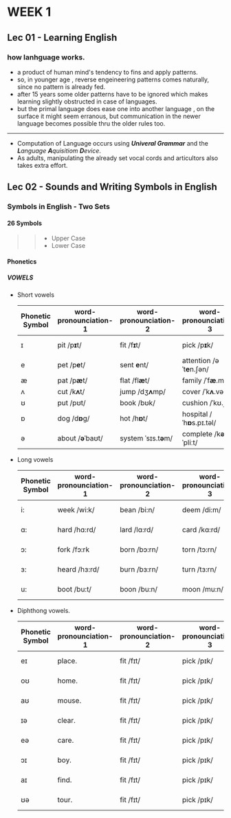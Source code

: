 # WEEK 1

## Lec 01 - Learning English

### how lanhguage works.
+ a product of human mind's tendency to fins and apply patterns.
+ so, in younger age , reverse engeineering patterns comes naturally, since no pattern is already fed.
+ after 15 years some older patterns have to be ignored which makes learning slightly obstructed in case of languages.
+ but the primal language does ease one into another language , on the surface it might seem erranous, but communication in the newer language becomes possible thru the older rules too.

---

+ Computation of Language occurs using  ***Univeral Grammar*** and the ***L**anguage **A**quisitiom **D**evice*.
+ As adults, manipulating the already set vocal cords and articultors also takes extra effort.

## Lec 02 - Sounds and Writing Symbols in English

### Symbols in English - Two Sets
#### 26 Symbols
>>+ Upper Case
>>+ Lower Case

#### Phonetics

##### VOWELS
+ Short vowels

	|Phonetic Symbol|word-pronounciation-1|word-pronounciation-2|word-pronounciation-3         |word-pronounciation-4             |word-pronounciation-5|
	|--             |       ---           |        ---          |       ---                    |       ---                        |        ---         |
	| ɪ|	                pit /p**ɪ**t/     | fit       /f**ɪ**t/  |pick           /p**ɪ**k/      | difficult /ˈd**ɪ**.f**ɪ**.kəlt/   | sick     /s**ɪ**k/  |
	| e|	            pet /p**e**t/     | sent       **e**nt/ |attention  /əˈt**e**n.ʃən/     | neck /n**e**k/                  | mess      /m**e**s/ |
	| æ|	            pat /p**æ**t/     |flat       /fl**æ**t/|family   /ˈf**æ**.mə.li/       | cap  /k **æ**p/                 | back      /b**æ**k/ |
	| ʌ|	            cut /k**ʌ**t/     |jump      /dʒ**ʌ**mp/|cover    /ˈk**ʌ**.vər/         | luck /l**ʌ**k/                 | fuss      /f**ʌ**s/ |
	| ʊ|	            put /pʊt/         |book           /bʊk/ |cushion  /ˈkʊ.ʃən/            |about       /əˈba**ʊ**t/          | good   /g**ʊ**d/   |
	| ɒ|	            dog /d**ɒ**g/     |hot        /h**ɒ**t/ |hospital /ˈh**ɒ**s.pɪ.təl/    |sock         /s**ɒ**k/            | boss /b**ɒ**s/      |
	| ə|	            about /**ə**ˈbaʊt/|system   ˈsɪs.t**ə**m/|complete /k**ə**mˈpliːt/      | difficult /ˈdɪ.fɪ.k**ə**lt/       |cover   /ˈkʌ.v**ə**r/|

+ Long vowels

	|Phonetic Symbol|word-pronounciation-1|word-pronounciation-2|word-pronounciation-3|word-pronounciation-4|word-pronounciation-5|
	|--             |       ---           |        ---          |       ---           |       ---           |        ---          |
	| i:|	             week /wi:k/      | bean /bi:n/         |  deem      /di:m/  | difficult /ˈdɪ.fɪ.kəlt/|       |
	| ɑ:|	             hard /hɑ:rd/    | lard  /lɑ:rd/        |  card      /kɑ:rd/ | difficult /ˈdɪ.fɪ.kəlt/|       |
	| ɔ:|	             fork /fɔ:rk      | born /bɔ:rn/         |  torn     /tɔ:rn/  | difficult /ˈdɪ.fɪ.kəlt/|       |
	| ɜ:|	             heard /hɜ:rd/    | burn /bɜ:rn/         |  turn      /tɜ:rn/  | difficult /ˈdɪ.fɪ.kəlt/|       |
	| u:|                boot /bu:t/      | boon /bu:n/          |  moon        /mu:n/ | difficult /ˈdɪ.fɪ.kəlt/|       |
+ Diphthong vowels.

	|Phonetic Symbol|word-pronounciation-1|word-pronounciation-2|word-pronounciation-3|word-pronounciation-4          |word-pronounciation-5     |
	|--             |       ---           |        ---          |       ---           |       ---                     |        ---               |
    | eɪ|	             place.           | fit           /fɪt/  |  pick         /pɪk/ | difficult /ˈdɪ.fɪ.kəlt/|       |
	| oʊ|	             home.            | fit           /fɪt/  |  pick         /pɪk/ | difficult /ˈdɪ.fɪ.kəlt/|       |
	| aʊ|	             mouse.           | fit           /fɪt/  |  pick         /pɪk/ | difficult /ˈdɪ.fɪ.kəlt/|       |
	| ɪə|	             clear.           | fit           /fɪt/  |  pick         /pɪk/ | difficult /ˈdɪ.fɪ.kəlt/|       |
	| eə|	             care.            | fit           /fɪt/  |  pick         /pɪk/ | difficult /ˈdɪ.fɪ.kəlt/|       |
	| ɔɪ|	             boy.             | fit           /fɪt/  |  pick         /pɪk/ | difficult /ˈdɪ.fɪ.kəlt/|       |
	| aɪ|	             find.            | fit           /fɪt/  |  pick         /pɪk/ | difficult /ˈdɪ.fɪ.kəlt/|       |
	| ʊə|	              tour.           | fit           /fɪt/  |  pick         /pɪk/ | difficult /ˈdɪ.fɪ.kəlt/|       |